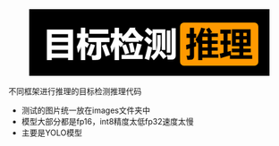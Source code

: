 <div align="center">
    <img src="logo.png"/>
</div>

不同框架进行推理的目标检测推理代码

- 测试的图片统一放在images文件夹中
- 模型大部分都是fp16，int8精度太低fp32速度太慢
- 主要是YOLO模型
